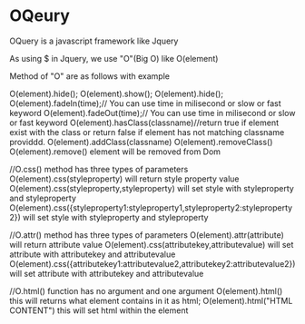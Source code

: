 # OQeury
OQuery is a javascript framework like Jquery

As using $ in Jquery, we use "O"(Big O) like O(element)

Method of "O" are as follows with example

O(element).hide();
O(element).show();
O(element).hide();
O(element).fadeIn(time);// You can use time in milisecond or slow or fast keyword
O(element).fadeOut(time);// You can use time in milisecond or slow or fast keyword
O(element).hasClass(classname)//return true if element exist with the class or return false if element has not matching classname providdd.
O(element).addClass(classname)
O(element).removeClass()
O(element).remove() element will be removed from Dom

//O.css() method has three types of parameters
O(element).css(styleproperty) will return style property value
O(element).css(styleproperty,styleproperty) will set style with styleproperty and styleproperty
O(element).css({styleproperty1:styleproperty1,styleproperty2:styleproperty2}) will set style with styleproperty and styleproperty

//O.attr() method has three types of parameters
O(element).attr(attribute) will return attribute value
O(element).css(attributekey,attributevalue) will set attribute with attributekey and attributevalue
O(element).css({attributekey1:attributevalue2,attributekey2:attributevalue2}) will set attribute with attributekey and attributevalue

//O.html() function has no argument and one argument
O(element).html() this will returns what element contains in it as html;
O(element).html("HTML CONTENT") this will set html within the element



